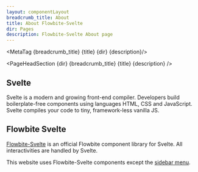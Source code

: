 ```yaml
---
layout: componentLayout
breadcrumb_title: About
title: About Flowbite-Svelte
dir: Pages
description: Flowbite-Svelte About page
---
```


<MetaTag {breadcrumb_title} {title} {dir} {description}/>

<script>
  import { MetaTag, PageHeadSection } from '../utils'
  import { A } from '$lib'
</script>

<PageHeadSection {dir} {breadcrumb_title} {title} {description} />

## Svelte

Svelte is a modern and growing front-end compiler. Developers build boilerplate-free components using languages HTML, CSS and JavaScript. Svelte compiles your code to tiny, framework-less vanilla JS.

## Flowbite Svelte

<A class="text-blue-700" href="/">Flowbite-Svelte</A> is an official Flowbite component library for Svelte. All interactivities are handled by Svelte.


This website uses Flowbite-Svelte components except the <A class="text-blue-700" href="https://github.com/shinokada/svelte-sidebar" target="_blank" rel="noreferrer">sidebar menu</A>.

